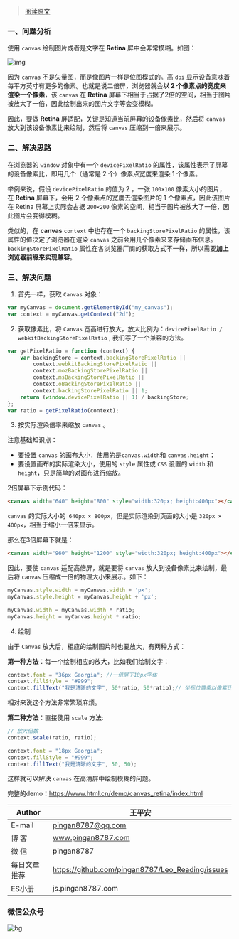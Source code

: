 
> [阅读原文](https://www.html.cn/archives/9297)

### 一、问题分析

使用 `canvas` 绘制图片或者是文字在 **Retina** 屏中会非常模糊。如图：

![img](http://images.pingan8787.com/20190805.png)

因为 `canvas` 不是矢量图，而是像图片一样是位图模式的。高 `dpi` 显示设备意味着每平方英寸有更多的像素。也就是说二倍屏，浏览器就会**以 2 个像素点的宽度来渲染一个像素**，该 `canvas` 在 **Retina** 屏幕下相当于占据了2倍的空间，相当于图片被放大了一倍，因此绘制出来的图片文字等会变模糊。

因此，要做 **Retina** 屏适配，关键是知道当前屏幕的设备像素比，然后将 `canvas` 放大到该设备像素比来绘制，然后将 `canvas` 压缩到一倍来展示。

### 二、解决思路

在浏览器的 `window` 对象中有一个 `devicePixelRatio` 的属性，该属性表示了屏幕的设备像素比，即用几个（通常是 2 个）像素点宽度来渲染 1 个像素。

举例来说，假设 `devicePixelRatio` 的值为 2 ，一张 `100×100` 像素大小的图片，在 **Retina** 屏幕下，会用 2 个像素点的宽度去渲染图片的 1 个像素点，因此该图片在 Retina 屏幕上实际会占据 `200×200` 像素的空间，相当于图片被放大了一倍，因此图片会变得模糊。

类似的，在 **canvas** `context` 中也存在一个 `backingStorePixelRatio` 的属性，该属性的值决定了浏览器在渲染 `canvas` 之前会用几个像素来来存储画布信息。 `backingStorePixelRatio` 属性在各浏览器厂商的获取方式不一样，所以需要**加上浏览器前缀来实现兼容**。

### 三、解决问题

1. 首先一样，获取 `Canvas` 对象：

```js
var myCanvas = document.getElementById("my_canvas");
var context = myCanvas.getContext("2d");
```

2. 获取像素比，将 `Canvas` 宽高进行放大，放大比例为：`devicePixelRatio / webkitBackingStorePixelRatio` , 我们写了一个兼容的方法。

```js
var getPixelRatio = function (context) {
    var backingStore = context.backingStorePixelRatio ||
        context.webkitBackingStorePixelRatio ||
        context.mozBackingStorePixelRatio ||
        context.msBackingStorePixelRatio ||
        context.oBackingStorePixelRatio ||
        context.backingStorePixelRatio || 1;
    return (window.devicePixelRatio || 1) / backingStore;
};
var ratio = getPixelRatio(context);
```

3. 按实际渲染倍率来缩放 `canvas` 。

注意基础知识点：

* 要设置 `canvas` 的画布大小，使用的是` canvas.width `和 `canvas.height`；
* 要设置画布的实际渲染大小，使用的 `style` 属性或 `CSS` 设置的 `width` 和`height`，只是简单的对画布进行缩放。

2倍屏幕下示例代码：

```html
<canvas width="640" height="800" style="width:320px; height:400px"></canvas>
```

`canvas` 的实际大小的` 640px × 800px`，但是实际渲染到页面的大小是 `320px × 400px`，相当于缩小一倍来显示。

那么在3倍屏幕下就是：

```html
<canvas width="960" height="1200" style="width:320px; height:400px"></canvas>
```

因此，要使 `canvas` 适配高倍屏，就是要将 `canvas` 放大到设备像素比来绘制，最后将 `canvas` 压缩成一倍的物理大小来展示。如下：

```js
myCanvas.style.width = myCanvas.width + 'px';
myCanvas.style.height = myCanvas.height + 'px';
 
myCanvas.width = myCanvas.width * ratio;
myCanvas.height = myCanvas.height * ratio;
```

4. 绘制

由于 `Canvas` 放大后，相应的绘制图片时也要放大，有两种方式：

**第一种方法**：每一个绘制相应的放大，比如我们绘制文字：

```js
context.font = "36px Georgia"; //一倍屏下18px字体
context.fillStyle = "#999";
context.fillText("我是清晰的文字", 50*ratio, 50*ratio);// 坐标位置乘以像素比
```

相对来说这个方法非常繁琐麻烦。

**第二种方法**：直接使用 `scale` 方法:

```js
// 放大倍数
context.scale(ratio, ratio);
 
context.font = "18px Georgia";
context.fillStyle = "#999";
context.fillText("我是清晰的文字", 50, 50);
```

这样就可以解决 `canvas` 在高清屏中绘制模糊的问题。

完整的demo：https://www.html.cn/demo/canvas_retina/index.html

|Author|王平安|
|---|---|
|E-mail|pingan8787@qq.com|
|博  客|www.pingan8787.com|
|微  信|pingan8787|
|每日文章推荐|https://github.com/pingan8787/Leo_Reading/issues|
|ES小册|js.pingan8787.com|

###  微信公众号
![bg](http://images.pingan8787.com/2019_07_12guild_page.png)  